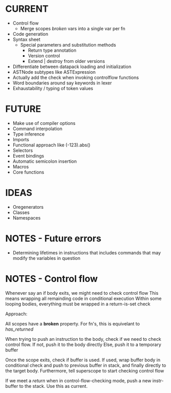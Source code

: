 # CURRENT
- Control flow
	- Merge scopes *broken* vars into a single var per fn
- Code generation
- Syntax sheet
  - Special parameters and substitution methods
	- Return type annotation
	- Version control
	- Extend | destroy from older versions
- Differentiate between datapack loading and initialization
- ASTNode subtypes like ASTExpression
- Actually add the check when invoking controlflow functions
- Word boundaries around say keywords in lexer
- Exhaustability / typing of token values

# FUTURE
- Make use of compiler options
- Command interpolation
- Type inference
- Imports
- Functional approach like (-123).abs()
- Selectors
- Event bindings
- Automatic semicolon insertion
- Macros
- Core functions

# IDEAS
- Oregenerators
- Classes
- Namespaces

# NOTES - Future errors
- Determining lifetimes in instructions that includes commands that
  may modify the variables in question

# NOTES - Control flow

Whenever say an if body exits, we might need to check control flow
This means wrapping all remainding code in conditional execution
Within some looping bodies, everything must be wrapped in a return-is-set check

Approach:

All scopes have a **broken** property. For fn's,
this is equivelant to *has_returned*

When trying to push an instruction to the body,
check if we need to check control flow.
If not, push it to the body directly
Else, push it to a temporary buffer

Once the scope exits, check if buffer is used.
If used, wrap buffer body in conditional check
and push to previous buffer in stack, and finally
directly to the target body. Furthermore, tell
superscope to start checking control flow

If we meet a *return* when in control-flow-checking mode,
push a new instr-buffer to the stack. Use this as current.
